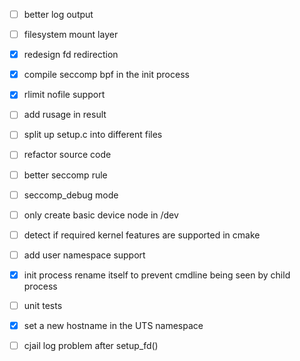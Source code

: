  - [ ] better log output
 - [ ] filesystem mount layer
 - [x] redesign fd redirection
 - [x] compile seccomp bpf in the init process
 - [x] rlimit nofile support
 - [ ] add rusage in result
 - [ ] split up setup.c into different files
 - [ ] refactor source code
 - [ ] better seccomp rule
 - [ ] seccomp_debug mode
 - [ ] only create basic device node in /dev
 - [ ] detect if required kernel features are supported in cmake
 - [ ] add user namespace support
 - [x] init process rename itself to prevent cmdline being seen by child process
 - [ ] unit tests
 - [x] set a new hostname in the UTS namespace
 - [ ] cjail log problem after setup_fd()

